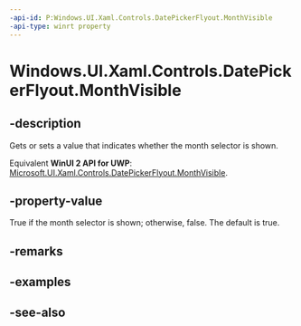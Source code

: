 ```yaml
---
-api-id: P:Windows.UI.Xaml.Controls.DatePickerFlyout.MonthVisible
-api-type: winrt property
---
```


<!-- Property syntax
public bool MonthVisible { get;  set; }
-->

# Windows.UI.Xaml.Controls.DatePickerFlyout.MonthVisible

## -description
Gets or sets a value that indicates whether the month selector is shown.

Equivalent **WinUI 2 API for UWP**: [Microsoft.UI.Xaml.Controls.DatePickerFlyout.MonthVisible](/windows/winui/api/microsoft.ui.xaml.controls.datepickerflyout.monthvisible).

## -property-value
True if the month selector is shown; otherwise, false. The default is true.

## -remarks

## -examples

## -see-also
